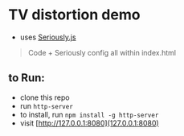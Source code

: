 # TV distortion demo

* uses [Seriously.js](https://github.com/brianchirls/Seriously.js/)

> Code + Seriously config all within index.html

## to Run:

* clone this repo
* run `http-server`
 * to install, run `npm install -g http-server`
* visit [http://127.0.0.1:8080](127.0.0.1:8080)
